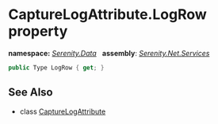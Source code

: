 # CaptureLogAttribute.LogRow property
**namespace:** *[Serenity.Data](../../README.md#serenity.data-namespace)*   **assembly**: *[Serenity.Net.Services](../../README.md)*

```csharp
public Type LogRow { get; }
```

## See Also

* class [CaptureLogAttribute](../CaptureLogAttribute.md)